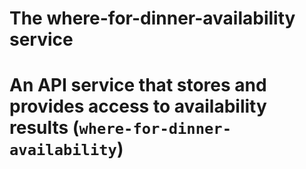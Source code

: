 # The where-for-dinner-availability service
#  An API service that stores and provides access to availability results (`where-for-dinner-availability`)